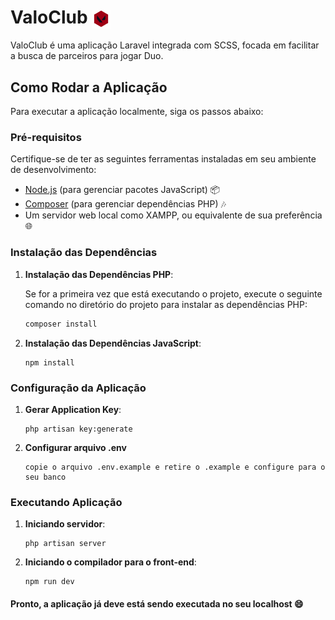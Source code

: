 # ValoClub <img src="./public/assets/logo-new.png" align='center' height=30px />

ValoClub é uma aplicação Laravel integrada com SCSS, focada em facilitar a busca de parceiros para jogar Duo.

## Como Rodar a Aplicação

Para executar a aplicação localmente, siga os passos abaixo:

### Pré-requisitos

Certifique-se de ter as seguintes ferramentas instaladas em seu ambiente de desenvolvimento:

- [Node.js](https://nodejs.org/) (para gerenciar pacotes JavaScript) 📦
- [Composer](https://getcomposer.org/) (para gerenciar dependências PHP) 🎶
- Um servidor web local como XAMPP, ou equivalente de sua preferência 🌐

### Instalação das Dependências

1. **Instalação das Dependências PHP**:
   
   Se for a primeira vez que está executando o projeto, execute o seguinte comando no diretório do projeto para instalar as dependências PHP:

   ```bash
   composer install
   ```

2. **Instalação das Dependências JavaScript**:

    ```
    npm install
    ```

### Configuração da Aplicação

1. **Gerar Application Key**:

    ```
    php artisan key:generate
    ```

2. **Configurar arquivo .env**

    ```
    copie o arquivo .env.example e retire o .example e configure para o seu banco
    ```

### Executando Aplicação

1. **Iniciando servidor**:

    ```
    php artisan server
    ```

2. **Iniciando o compilador para o front-end**:

    ```
    npm run dev
    ```

#### Pronto, a aplicação já deve está sendo executada no seu localhost :smile:





